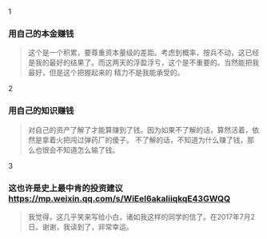 1
### 用自己的本金赚钱
> 这个是一个积累，要尊重资本量级的差距。考虑到概率，按兵不动，这已经是我的最好的结果了。而这两天的浮盈浮亏，这个是不重要的。当然能把我最好，但是这个把握起来的
精力不是我能承受的。
>

2
### 用自己的知识赚钱
> 对自己的资产了解了才能算赚到了钱。因为如果不了解的话，算然活着，依然是拿着火把闯过弹药厂的傻子。
> 不了解的话，不知道为什么赚了钱，那么也很会不知道怎么输了钱。
> 

3

### 这也许是史上最中肯的投资建议 https://mp.weixin.qq.com/s/WiEel6akaliiqkqE43GWQQ
> 我觉得，这几乎笑来写给小白，诸如我这样的同学的信了。在2017年7月2日。谢谢，我读到了，非常幸运。
